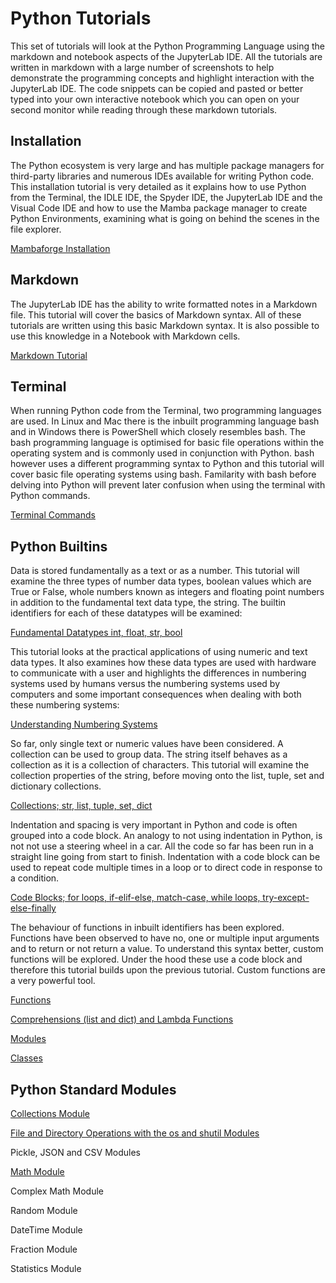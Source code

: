 # Python Tutorials

This set of tutorials will look at the Python Programming Language using the markdown and notebook aspects of the JupyterLab IDE. All the tutorials are written in markdown with a large number of screenshots to help demonstrate the programming concepts and highlight interaction with the JupyterLab IDE. The code snippets can be copied and pasted or better typed into your own interactive notebook which you can open on your second monitor while reading through these markdown tutorials.

## Installation

The Python ecosystem is very large and has multiple package managers for third-party libraries and numerous IDEs available for writing Python code. This installation tutorial is very detailed as it explains how to use Python from the Terminal, the IDLE IDE, the Spyder IDE, the JupyterLab IDE and the Visual Code IDE and how to use the Mamba package manager to create Python Environments, examining what is going on behind the scenes in the file explorer.

[Mambaforge Installation](./001_install/)

## Markdown

The JupyterLab IDE has the ability to write formatted notes in a Markdown file. This tutorial will cover the basics of Markdown syntax. All of these tutorials are written using this basic Markdown syntax. It is also possible to use this knowledge in a Notebook with Markdown cells.  

[Markdown Tutorial](./002_markdown/)

## Terminal

When running Python code from the Terminal, two programming languages are used. In Linux and Mac there is the inbuilt programming language bash and in Windows there is PowerShell which closely resembles bash. The bash programming language is optimised for basic file operations within the operating system and is commonly used in conjunction with Python. bash however uses a different programming syntax to Python and this tutorial will cover basic file operating systems using bash. Familarity with bash before delving into Python will prevent later confusion when using the terminal with Python commands.

[Terminal Commands](./003_terminal/)

## Python Builtins

Data is stored fundamentally as a text or as a number. This tutorial will examine the three types of number data types, boolean values which are True or False, whole numbers known as integers and floating point numbers in addition to the fundamental text data type, the string. The builtin identifiers for each of these datatypes will be examined:

[Fundamental Datatypes int, float, str, bool](./004_python_fundamental_datatypes/)

This tutorial looks at the practical applications of using numeric and text data types. It also examines how these data types are used with hardware to communicate with a user and highlights the differences in numbering systems used by humans versus the numbering systems used by computers and some important consequences when dealing with both these numbering systems:

[Understanding Numbering Systems](./005_numbering_systems/)

So far, only single text or numeric values have been considered. A collection can be used to group data. The string itself behaves as a collection as it is a collection of characters. This tutorial will examine the collection properties of the string, before moving onto the list, tuple, set and dictionary collections.

[Collections; str, list, tuple, set, dict](./006_collections/)

Indentation and spacing is very important in Python and code is often grouped into a code block. An analogy to not using indentation in Python, is not not use a steering wheel in a car. All the code so far has been run in a straight line going from start to finish. Indentation with a code block can be used to repeat code multiple times in a loop or to direct code in response to a condition. 

[Code Blocks; for loops, if-elif-else, match-case, while loops, try-except-else-finally](./007_code_blocks/)

The behaviour of functions in inbuilt identifiers has been explored. Functions have been observed to have no, one or multiple input arguments and to return or not return a value. To understand this syntax better, custom functions will be explored. Under the hood these use a code block and therefore this tutorial builds upon the previous tutorial. Custom functions are a very powerful tool.

[Functions](./008_functions/)

[Comprehensions (list and dict) and Lambda Functions](./009_comprehensions_and_lambda_expressions/)

[Modules](./010_modules/)

[Classes](./011_classes/)

## Python Standard Modules

[Collections Module](./012_collections/) 

[File and Directory Operations with the os and shutil Modules](./013_os_module/)

Pickle, JSON and CSV Modules

[Math Module](./015_math/)

Complex Math Module

Random Module

DateTime Module

Fraction Module

Statistics Module


